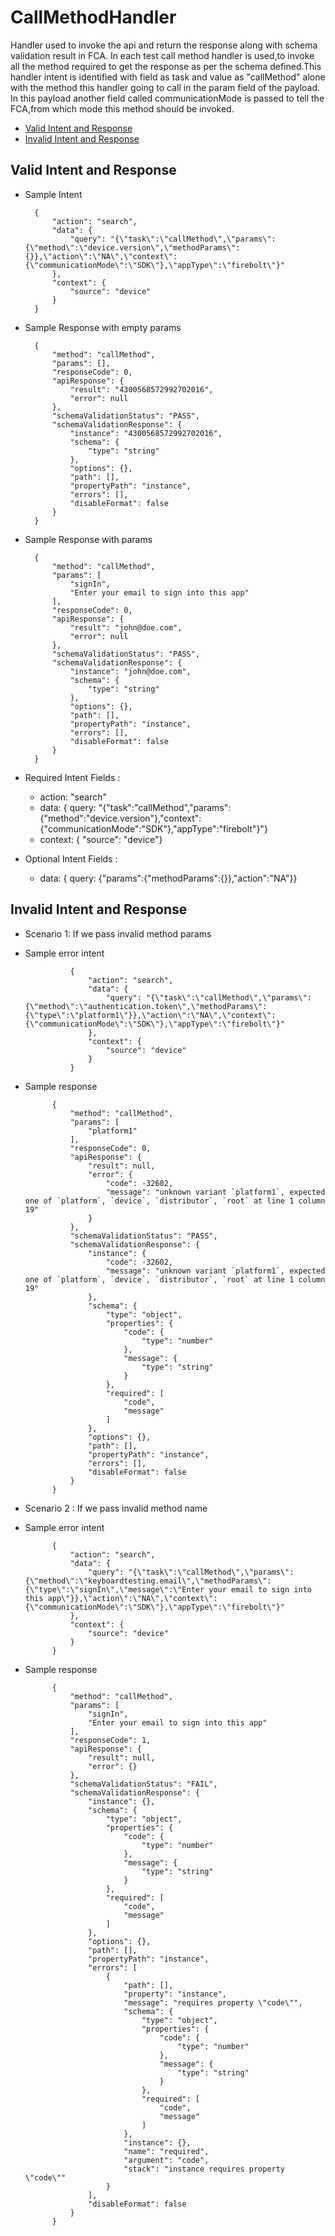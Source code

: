 # CallMethodHandler 

Handler used to invoke the api and return the response along with schema validation result in FCA. In each test call method handler is used,to invoke all the method required to get the response as per the schema defined.This handler intent is identified with field as task and value as "callMethod" alone with the method this handler going to call in the param field of the payload. In this payload another field called communicationMode is passed to tell the FCA,from which mode this method should be invoked.

* [Valid Intent and Response](#valid-intent-and-response)
* [Invalid Intent and Response](#invalid-intent-and-response)

## Valid Intent and Response

- Sample Intent
		
        {
			"action": "search",
			"data": {
				"query": "{\"task\":\"callMethod\",\"params\":{\"method\":\"device.version\",\"methodParams\":{}},\"action\":\"NA\",\"context\":{\"communicationMode\":\"SDK\"},\"appType\":\"firebolt\"}"
			},
			"context": {
				"source": "device"
			}
		}

- Sample Response with empty params
        
        {
            "method": "callMethod",
            "params": [],
            "responseCode": 0,
            "apiResponse": {
                "result": "4300568572992702016",
                "error": null
            },
            "schemaValidationStatus": "PASS",
            "schemaValidationResponse": {
                "instance": "4300568572992702016",
                "schema": {
                    "type": "string"
                },
                "options": {},
                "path": [],
                "propertyPath": "instance",
                "errors": [],
                "disableFormat": false
            }
        }

- Sample Response with params

        {
            "method": "callMethod",
            "params": [
                "signIn",
                "Enter your email to sign into this app"
            ],
            "responseCode": 0,
            "apiResponse": {
                "result": "john@doe.com",
                "error": null
            },
            "schemaValidationStatus": "PASS",
            "schemaValidationResponse": {
                "instance": "john@doe.com",
                "schema": {
                    "type": "string"
                },
                "options": {},
                "path": [],
                "propertyPath": "instance",
                "errors": [],
                "disableFormat": false
            }
        }

- Required Intent Fields : 
    - action: "search"
    - data: { query: "{"task":"callMethod","params":{"method":"device.version"},"context":{"communicationMode":"SDK"},"appType":"firebolt"}"}
    - context: { "source": "device"}

- Optional Intent Fields :
    - data: { query: {"params":{"methodParams":{}},"action":"NA"}}

## Invalid Intent and Response

- Scenario 1:  If we pass invalid method params
- Sample error intent 
                
                {
                    "action": "search",
                    "data": {
                        "query": "{\"task\":\"callMethod\",\"params\":{\"method\":\"authentication.token\",\"methodParams\":{\"type\":\"platform1\"}},\"action\":\"NA\",\"context\":{\"communicationMode\":\"SDK\"},\"appType\":\"firebolt\"}"
                    },
                    "context": {
                        "source": "device"
                    }
                }
- Sample response
            
            {
                "method": "callMethod",
                "params": [
                    "platform1"
                ],
                "responseCode": 0,
                "apiResponse": {
                    "result": null,
                    "error": {
                        "code": -32602,
                        "message": "unknown variant `platform1`, expected one of `platform`, `device`, `distributor`, `root` at line 1 column 19"
                    }
                },
                "schemaValidationStatus": "PASS",
                "schemaValidationResponse": {
                    "instance": {
                        "code": -32602,
                        "message": "unknown variant `platform1`, expected one of `platform`, `device`, `distributor`, `root` at line 1 column 19"
                    },
                    "schema": {
                        "type": "object",
                        "properties": {
                            "code": {
                                "type": "number"
                            },
                            "message": {
                                "type": "string"
                            }
                        },
                        "required": [
                            "code",
                            "message"
                        ]
                    },
                    "options": {},
                    "path": [],
                    "propertyPath": "instance",
                    "errors": [],
                    "disableFormat": false
                }
            }



- Scenario 2 :  If we pass invalid method name
- Sample error intent 
            
            {
                "action": "search",
                "data": {
                    "query": "{\"task\":\"callMethod\",\"params\":{\"method\":\"keyboardtesting.email\",\"methodParams\":{\"type\":\"signIn\",\"message\":\"Enter your email to sign into this app\"}},\"action\":\"NA\",\"context\":{\"communicationMode\":\"SDK\"},\"appType\":\"firebolt\"}"
                },
                "context": {
                    "source": "device"
                }
            }

- Sample response

            {
                "method": "callMethod",
                "params": [
                    "signIn",
                    "Enter your email to sign into this app"
                ],
                "responseCode": 1,
                "apiResponse": {
                    "result": null,
                    "error": {}
                },
                "schemaValidationStatus": "FAIL",
                "schemaValidationResponse": {
                    "instance": {},
                    "schema": {
                        "type": "object",
                        "properties": {
                            "code": {
                                "type": "number"
                            },
                            "message": {
                                "type": "string"
                            }
                        },
                        "required": [
                            "code",
                            "message"
                        ]
                    },
                    "options": {},
                    "path": [],
                    "propertyPath": "instance",
                    "errors": [
                        {
                            "path": [],
                            "property": "instance",
                            "message": "requires property \"code\"",
                            "schema": {
                                "type": "object",
                                "properties": {
                                    "code": {
                                        "type": "number"
                                    },
                                    "message": {
                                        "type": "string"
                                    }
                                },
                                "required": [
                                    "code",
                                    "message"
                                ]
                            },
                            "instance": {},
                            "name": "required",
                            "argument": "code",
                            "stack": "instance requires property \"code\""
                        }
                    ],
                    "disableFormat": false
                }
            }
